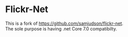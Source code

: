 # Flickr-Net

This is a fork of https://github.com/samjudson/flickr-net.   
The sole purpose is having .net Core 7.0 compatibilty.
